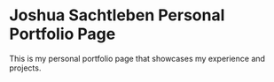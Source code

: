 
# Joshua Sachtleben Personal Portfolio Page

This is my personal portfolio page that showcases my experience and projects.
